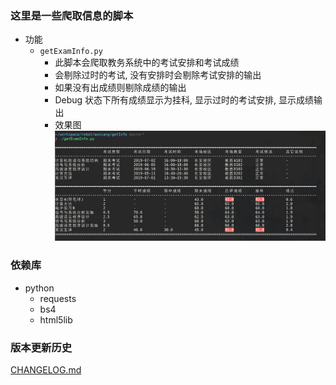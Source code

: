 ### 这里是一些爬取信息的脚本

- 功能
  - `getExamInfo.py`
    - 此脚本会爬取教务系统中的考试安排和考试成绩
    - 会剔除过时的考试, 没有安排时会剔除考试安排的输出
    - 如果没有出成绩则剔除成绩的输出
    - Debug 状态下所有成绩显示为挂科, 显示过时的考试安排, 显示成绩输出
    - 效果图
      ![](material/screenshot.jpg)


### 依赖库
- python
  - requests
  - bs4
  - html5lib

### 版本更新历史
[CHANGELOG.md](CHANGELOG.md)